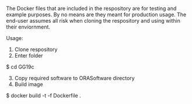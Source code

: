 The Docker files that are included in the respository are for testing and example purposes.  By no means are they meant for production usage.  The end-user assumes all risk when cloning the respository and using within their enviornment.

Usage:

1. Clone respository
2. Enter folder

  $ cd GG19c
  
3. Copy required software to ORASoftware directory
4. Build image

  $ docker build -t <tags> -f Dockerfile .

